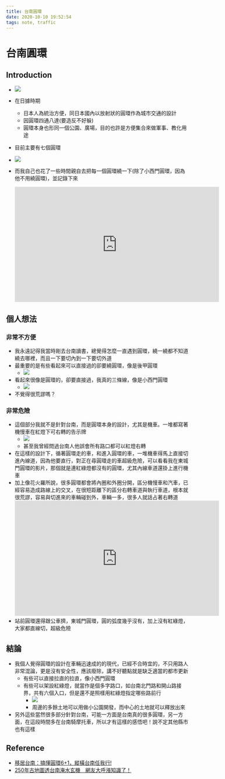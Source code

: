 ```yaml
---
title: 台南圓環
date: 2020-10-10 19:52:54
tags: note, traffic
---
```


# 台南圓環

## Introduction
- ![](https://i.imgur.com/qUTWPP4.png)
- 在日據時期
    - 日本人為統治方便，同日本國內以放射狀的圓環作為城市交通的設計
    - 因圓環四通八達(要造反不好躲)
    - 圓環本身也形同一個公園、廣場，目的也許是方便集合來做軍事、教化用途
- 目前主要有七個圓環
- ![](https://i.imgur.com/ZTwIicJ.jpg)

- 而我自己也花了一些時間親自去把每一個圓環繞一下(除了小西門圓環，因為他不用繞圓環)，並記錄下來
    <iframe width="560" height="315" src="https://www.youtube.com/embed/videoseries?list=PLFSyL7YoFilTrSqc0HDGE4ibe1gvaN7AM" frameborder="0" allow="accelerometer; autoplay; clipboard-write; encrypted-media; gyroscope; picture-in-picture" allowfullscreen></iframe>

<!--more-->

## 個人想法
### 非常不方便
- 我永遠記得我當時剛去台南讀書，總覺得怎麼一直遇到圓環，繞一繞都不知道繞去哪裡，而且一下要切內到一下要切外道
- 最重要的是有些看起來可以直接過的卻要繞圓環，像是後甲圓環
    - ![](https://i.imgur.com/cXw9wob.png)
- 看起來很像是圓環的，卻要直接過，我真的三條線，像是小西門圓環
    - ![](https://i.imgur.com/4cMLc8e.png)
- 不覺得很荒謬嗎？


### 非常危險
- 這個部分我就不是針對台南，而是圓環本身的設計，尤其是機車。一堆都寫著機慢車在紅燈下可右轉的告示牌
    - ![](https://i.imgur.com/Ap8FVCD.jpg)
    - 甚至我曾經問過台南人他誤會所有路口都可以紅燈右轉
- 在這樣的設計下，循著圓環走的車，和進入圓環的車，一堆機車得馬上直接切進內線道，因為他要直行，對正在尋圓環走的車超級危險，可以看看我在東城門圓環的影片，那個就是連紅綠燈都沒有的圓環，尤其內線車道還掛上進行機車
- 加上像花火羅所說，很多圓環都會將內圈和外圈分開，區分機慢車和汽車，已經容易造成路線上的交叉，在很短距離下的區分右轉車道與執行車道，根本就很荒謬，容易與切進來的車輛碰到外，車輛一多，很多人就話占著右轉道
    <iframe width="560" height="315" src="https://www.youtube.com/embed/vo6jq4cHyc0" frameborder="0" allow="accelerometer; autoplay; clipboard-write; encrypted-media; gyroscope; picture-in-picture" allowfullscreen></iframe>
- 站前圓環還得跟公車擠，東城門圓環，圓的弧度幾乎沒有，加上沒有紅綠燈，大家都直線切，超級危險

## 結論
- 我個人覺得圓環的設計在車輛迅速成的的現代，已經不合時宜的，不只用路人非常混論，更是沒有安全性，應該廢除，講不好聽點就是缺乏適當的都市更新
    - 有些可以直接拉直的拉直，像小西門圓環
    - 有些可以架設紅綠燈，就當作是個多字路口，如台南北門路和開山路接界，共有六個入口，但是還不是照樣用紅綠燈指定哪些路前行
        - ![](https://i.imgur.com/DcJ37iR.png)
        - 周邊的多餘土地可以用做小公園開發，而中心的土地就可以釋放出來
- 另外這些當然很多部分針對台南，可能一方面是台南真的很多圓環，另一方面，在這段時間多在台南騎摩托車，所以才有這樣的感悟吧！說不定其他縣市也有這樣

## Reference
- [移居台南：搞懂圓環6+1，縱橫台南任我行!](http://www.pijo.com.tw/archives/13167)
- [250年古地圖透台南淹水玄機　網友大呼漲知識了！](https://www.setn.com/News.aspx?NewsID=420856)